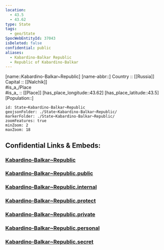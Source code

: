 ```yaml
---
location:
  - 43.5
  - 43.62
type: State
tags:
  - geo/State
SpocWebEntityId: 37043
isDeleted: false
confidential: public
aliases:
  - Kabardino-Balkar Republic
  - Republic of Kabardino-Balkar 
---
```

[name::Kabardino-Balkar~Republic] 
[name-abbr::] 
Country :: [[Russia]]  
Capital :: [[Nalchik]]  
#is_a_/Place  
#is_a_ :: [[Place]] 
[has_place_longitude::43.62] 
[has_place_latitude::43.5] 
[Population::] 



```leaflet
id: State~Kabardino-Balkar~Republic
geojsonFolder: ./State~Kabardino-Balkar~Republic/
markerFolder: ./State~Kabardino-Balkar~Republic/
zoomFeatures: true 
minZoom: 2 
maxZoom: 18
```


## Confidential Links & Embeds: 

### [Kabardino-Balkar~Republic](/_Standards/Earth/Continent/Europe/Europe~East/Russia/Russia~NorthCaucasus/Kabardino-Balkar~Republic.md) 

### [Kabardino-Balkar~Republic.public](/_public/Earth/Continent/Europe/Europe~East/Russia/Russia~NorthCaucasus/Kabardino-Balkar~Republic.public.md) 

### [Kabardino-Balkar~Republic.internal](/_internal/Earth/Continent/Europe/Europe~East/Russia/Russia~NorthCaucasus/Kabardino-Balkar~Republic.internal.md) 

### [Kabardino-Balkar~Republic.protect](/_protect/Earth/Continent/Europe/Europe~East/Russia/Russia~NorthCaucasus/Kabardino-Balkar~Republic.protect.md) 

### [Kabardino-Balkar~Republic.private](/_private/Earth/Continent/Europe/Europe~East/Russia/Russia~NorthCaucasus/Kabardino-Balkar~Republic.private.md) 

### [Kabardino-Balkar~Republic.personal](/_personal/Earth/Continent/Europe/Europe~East/Russia/Russia~NorthCaucasus/Kabardino-Balkar~Republic.personal.md) 

### [Kabardino-Balkar~Republic.secret](/_secret/Earth/Continent/Europe/Europe~East/Russia/Russia~NorthCaucasus/Kabardino-Balkar~Republic.secret.md)

